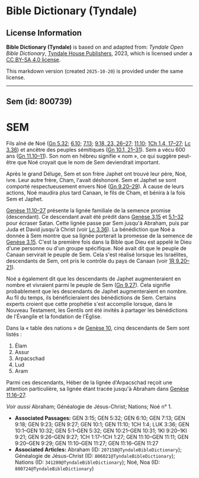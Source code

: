 # Bible Dictionary (Tyndale)

## License Information

**Bible Dictionary (Tyndale)** is based on and adapted from: _Tyndale Open Bible Dictionary_, [Tyndale House Publishers](https://tyndaleopenresources.com/), 2023, which is licensed under a [CC BY-SA 4.0 license](https://creativecommons.org/licenses/by-sa/4.0/legalcode.en).

This markdown version (created `2025-10-20`) is provided under the same license.



--------------------------------

## Sem (id: 800739)

SEM
===

Fils aîné de Noé ([Gn 5\.32](https://ref.ly/Gen5:32); [6\.10](https://ref.ly/Gen6:10); [7\.13](https://ref.ly/Gen7:13); [9\.18, 23, 26](https://ref.ly/Gen9:18,Gen9:23,Gen9:26-Gen9:27)[–](https://ref.ly/Gen9:18)[27](https://ref.ly/Gen9:18,Gen9:23,Gen9:26-Gen9:27); [11\.10](https://ref.ly/Gen11:10); [1Ch 1\.4, 17](https://ref.ly/1Chr1:4,1Chr1:17-1Chr1:27)[–](https://ref.ly/1Chr1:4)[27](https://ref.ly/1Chr1:4,1Chr1:17-1Chr1:27); [Lc 3\.36](https://ref.ly/Luke3:36)) et ancêtre des peuples sémitiques ([Gn 10\.1, 21](https://ref.ly/Gen10:1,Gen10:21-Gen10:31)[–](https://ref.ly/Gen10:1)[31](https://ref.ly/Gen10:1,Gen10:21-Gen10:31)). Sem a vécu 600 ans ([Gn 11\.10–11](https://ref.ly/Gen11:10-Gen11:11)). Son nom en hébreu signifie « nom », ce qui suggère peut\-être que Noé croyait que le nom de Sem deviendrait important.

Après le grand Déluge, Sem et son frère Japhet ont trouvé leur père, Noé, ivre. Leur autre frère, Cham, l'avait déshonoré. Sem et Japhet se sont comporté respectueusement envers Noé ([Gn 9\.20–29](https://ref.ly/Gen9:20-Gen9:29)). À cause de leurs actions, Noé maudira plus tard Canaan, le fils de Cham, et bénira à la fois Sem et Japhet.

[Genèse 11\.10–27](https://ref.ly/Gen11:10-Gen11:27) présente la lignée familiale de la semence promise (descendant). Ce descendant avait été prédit dans [Genèse 3\.15](https://ref.ly/Gen3:15) et [5\.1–32](https://ref.ly/Gen5:1-Gen5:32) pour écraser Satan. Cette lignée passe par Sem jusqu'à Abraham, puis par Juda et David jusqu'à Christ (voir [Lc 3\.36](https://ref.ly/Luke3:36)). La bénédiction que Noé a donnée à Sem montre que sa lignée porterait la promesse de la semence de [Genèse 3\.15](https://ref.ly/Gen3:15). C'est la première fois dans la Bible que Dieu est appelé le Dieu d'une personne ou d'un groupe spécifique. Noé avait dit que le peuple de Canaan servirait le peuple de Sem. Cela s'est réalisé lorsque les Israélites, descendants de Sem, ont pris le contrôle du pays de Canaan (voir [1R 9\.20–21](https://ref.ly/1Kgs9:20-1Kgs9:21)).

Noé a également dit que les descendants de Japhet augmenteraient en nombre et vivraient parmi le peuple de Sem ([Gn 9\.27](https://ref.ly/Gen9:27)). Cela signifie probablement que les descendants de Japhet augmenteraient en nombre. Au fil du temps, ils bénéficieraient des bénédictions de Sem. Certains experts croient que cette prophétie s'est accomplie lorsque, dans le Nouveau Testament, les Gentils ont été invités à partager les bénédictions de l'Évangile et la fondation de l'Église.

Dans la « table des nations » de [Genèse 10](https://ref.ly/Gen10:1-Gen10:32), cinq descendants de Sem sont listés :

1. Élam
2. Assur
3. Arpacschad
4. Lud
5. Aram

Parmi ces descendants, Héber de la lignée d'Arpacschad reçoit une attention particulière, sa lignée étant tracée jusqu'à Abraham dans [Genèse 11\.16–27](https://ref.ly/Gen11:16-Gen11:27).

*Voir aussi* Abraham; Généalogie de Jésus\-Christ; Nations; Noé n° 1.

* **Associated Passages:** GEN 3:15; GEN 5:32; GEN 6:10; GEN 7:13; GEN 9:18; GEN 9:23; GEN 9:27; GEN 10:1; GEN 11:10; 1CH 1:4; LUK 3:36; GEN 10:1–GEN 10:32; GEN 5:1–GEN 5:32; GEN 10:21–GEN 10:31; 1KI 9:20–1KI 9:21; GEN 9:26–GEN 9:27; 1CH 1:17–1CH 1:27; GEN 11:10–GEN 11:11; GEN 9:20–GEN 9:29; GEN 11:10–GEN 11:27; GEN 11:16–GEN 11:27
* **Associated Articles:** Abraham (ID: `207158@TyndaleBibleDictionary`); Généalogie de Jésus-Christ (ID: `806021@TyndaleBibleDictionary`); Nations (ID: `341280@TyndaleBibleDictionary`); Noé, Noa (ID: `800724@TyndaleBibleDictionary`)

